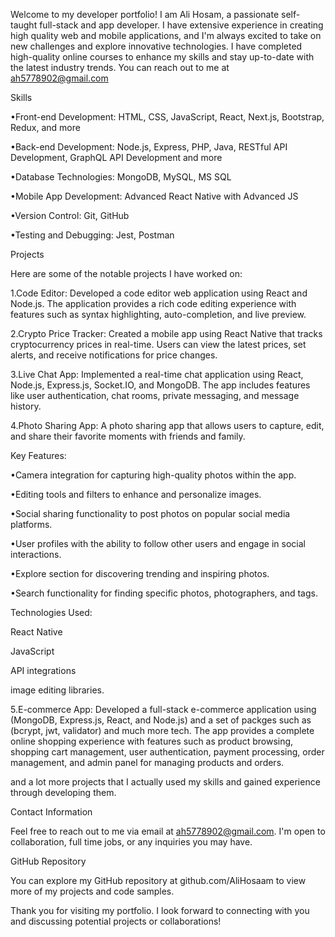 Welcome to my developer portfolio! I am Ali Hosam, a passionate self-taught full-stack and app developer. I have extensive experience in creating high quality web and mobile applications, and I'm always excited to take on new challenges and explore innovative technologies. I have completed high-quality online courses to enhance my skills and stay up-to-date with the latest industry trends. You can reach out to me at ah5778902@gmail.com

Skills

•Front-end Development: HTML, CSS, JavaScript, React, Next.js, Bootstrap, Redux, and more

•Back-end Development: Node.js, Express, PHP, Java, RESTful API Development, GraphQL API Development and more

•Database Technologies: MongoDB, MySQL, MS SQL

•Mobile App Development: Advanced React Native with Advanced JS

•Version Control: Git, GitHub

•Testing and Debugging: Jest, Postman



Projects


Here are some of the notable projects I have worked on:


1.Code Editor: Developed a code editor web application using React and Node.js. The application provides a rich code editing experience with features such as syntax highlighting, auto-completion, and live preview.

2.Crypto Price Tracker: Created a mobile app using React Native that tracks cryptocurrency prices in real-time. Users can view the latest prices, set alerts, and receive notifications for price changes.

3.Live Chat App: Implemented a real-time chat application using React, Node.js, Express.js, Socket.IO, and MongoDB. The app includes features like user authentication, chat rooms, private messaging, and message history.

4.Photo Sharing App: A photo sharing app that allows users to capture, edit, and share their favorite moments with friends and family.

Key Features:

•Camera integration for capturing high-quality photos within the app.

•Editing tools and filters to enhance and personalize images.

•Social sharing functionality to post photos on popular social media platforms.

•User profiles with the ability to follow other users and engage in social interactions.

•Explore section for discovering trending and inspiring photos.

•Search functionality for finding specific photos, photographers, and tags.

Technologies Used:

React Native

JavaScript

API integrations

image editing libraries.

5.E-commerce App: Developed a full-stack e-commerce application using (MongoDB, Express.js, React, and Node.js) and a set of packges such as (bcrypt, jwt, validator) and much more tech. The app provides a complete online shopping experience with features such as product browsing, shopping cart management, user authentication, payment processing, order management, and admin panel for managing products and orders.

and a lot more projects that I actually used my skills and gained experience through developing them.

Contact Information


Feel free to reach out to me via email at ah5778902@gmail.com. I'm open to collaboration, full time jobs, or any inquiries you may have.

GitHub Repository

You can explore my GitHub repository at github.com/AliHosaam to view more of my projects and code samples.

Thank you for visiting my portfolio. I look forward to connecting with you and discussing potential projects or collaborations!

